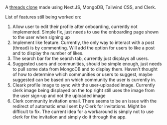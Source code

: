 A [threads clone] made using Next.JS, MongoDB, Tailwind CSS, and Clerk.

List of features still being worked on:
1. Allow user to edit their profile after onboarding, currently not implemented. Simple fix, just needs to use the onboarding page shown to the user when signing up
2. Implement like feature. Currently, the only way to interact with a post (thread) is by commenting. Will add the option for users to like a post and to display the number of likes.
3. The search bar for the search tab, currently just displays all users.
4. Suggested users and communities, should be simple enough, just needs to pull some data from MongoDB and to display them. Haven't thought of how to determine which communities or users to suggest, maybe suggested can be based on which community the user is currently in.
5. Cleark profile image to sync with the user-uploaded image. Currently clerk image being displayed on the top right still uses the image from the user sign-up and not the uploaded image
6. Clerk community invitation email. There seems to be an issue with the redirect of automatic email sent by Clerk for invitations. Might be difficult to fix. The current idea for a workaround is simply not to use clerk for the invitation and simply do it through the app.

[threads clone]: https://threads-clone-2uwg.vercel.app/
